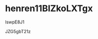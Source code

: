 # henren11BIZkoLXTgx
































































lswpE8J1







JZG5gbT21z
